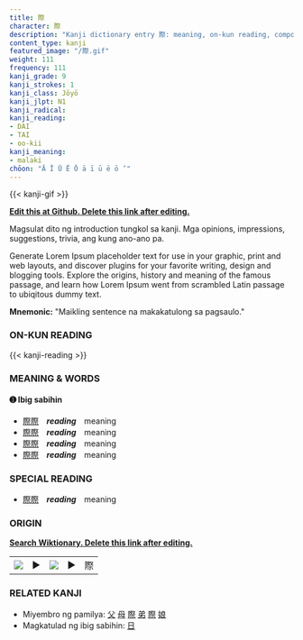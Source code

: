 ```yaml
---
title: 際
character: 際
description: "Kanji dictionary entry 際: meaning, on-kun reading, compounds, origin, related kanji"
content_type: kanji
featured_image: "/際.gif"
weight: 111
frequency: 111
kanji_grade: 9
kanji_strokes: 1
kanji_class: Jōyō
kanji_jlpt: N1
kanji_radical: 
kanji_reading: 
- DAI
- TAI
- oo-kii
kanji_meaning:
- malaki
chōon: "Ā Ī Ū Ē Ō ā ī ū ē ō ’"
---
```

[//]: # (Don't edit the line below. Kanji animated GIF code is automatically generated.)
{{< kanji-gif >}}

[//]: # (Edit below this line.)

**[Edit this at Github. Delete this link after editing.](https://github.com/tim0g/tim/tree/main/content/kanji/際/index.md)**

Magsulat dito ng introduction tungkol sa kanji. Mga opinions, impressions, suggestions, trivia, ang kung ano-ano pa.

Generate Lorem Ipsum placeholder text for use in your graphic, print and web layouts, and discover plugins for your favorite writing, design and blogging tools. Explore the origins, history and meaning of the famous passage, and learn how Lorem Ipsum went from scrambled Latin passage to ubiqitous dummy text.
 
**Mnemonic:** "Maikling sentence na makakatulong sa pagsaulo."

### ON-KUN READING

[//]: # (Don't edit the line below. ON-KUN READING code is automatically generated.)
{{< kanji-reading >}}

### MEANING & WORDS

#### ➊ **Ibig sabihin**
  - [際](../際)[際](../際)　***reading***　meaning
  - [際](../際)[際](../際)　***reading***　meaning
  - [際](../際)[際](../際)　***reading***　meaning
  - [際](../際)[際](../際)　***reading***　meaning

### SPECIAL READING
  - [際](../際)[際](../際)　***reading***　meaning

### ORIGIN

**[Search Wiktionary. Delete this link after editing.](https://wiktionary.org/wiki/際)**
<table class="kanji-table"><tr><td>
<img src="60px-際-bronze.svg.png">
</td><td>▶</td><td>
<img src="60px-際-oracle.svg.png">
</td><td>▶</td>
<td class="kanji-origin">際</td>
</tr></table>

### RELATED KANJI
- Miyembro ng pamilya: [父](../父) [母](../母) [際](../際) [弟](../弟) [際](../際) [娘](../娘)
- Magkatulad ng ibig sabihin: [日](../日)
